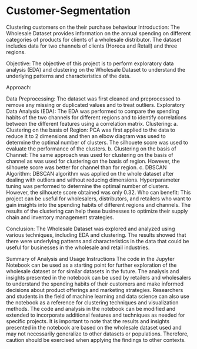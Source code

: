 # Customer-Segmentation
Clustering customers on the their purchase behaviour 
Introduction:
The Wholesale Dataset provides information on the annual spending on different categories of products for clients of a wholesale distributor. The dataset includes data for two channels of clients (Horeca and Retail) and three regions.

Objective:
The objective of this project is to perform exploratory data analysis (EDA) and clustering on the Wholesale Dataset to understand the underlying patterns and characteristics of the data.

Approach:

Data Preprocessing: The dataset was first cleaned and preprocessed to remove any missing or duplicated values and to treat outliers.
Exploratory Data Analysis (EDA): The EDA was performed to compare the spending habits of the two channels for different regions and to identify correlations between the different features using a correlation matrix.
Clustering:
a. Clustering on the basis of Region: PCA was first applied to the data to reduce it to 2 dimensions and then an elbow diagram was used to determine the optimal number of clusters. The silhouete score was used to evaluate the performance of the clusters.
b. Clustering on the basis of Channel: The same approach was used for clustering on the basis of channel as was used for clustering on the basis of region. However, the silhouete score was better for channel than for region.
c. DBSCAN Algorithm: DBSCAN algorithm was applied on the whole dataset after dealing with outliers and without reducing dimensions. Hyperparameter tuning was performed to determine the optimal number of clusters. However, the silhouete score obtained was only 0.32.
Who can benefit:
This project can be useful for wholesalers, distributors, and retailers who want to gain insights into the spending habits of different regions and channels. The results of the clustering can help these businesses to optimize their supply chain and inventory management strategies.

Conclusion:
The Wholesale Dataset was explored and analyzed using various techniques, including EDA and clustering. The results showed that there were underlying patterns and characteristics in the data that could be useful for businesses in the wholesale and retail industries.


Summary of Analysis and Usage Instructions
The code in the Jupyter Notebook can be used as a starting point for further exploration of the wholesale dataset or for similar datasets in the future.
The analysis and insights presented in the notebook can be used by retailers and wholesalers to understand the spending habits of their customers and make informed decisions about product offerings and marketing strategies.
Researchers and students in the field of machine learning and data science can also use the notebook as a reference for clustering techniques and visualization methods.
The code and analysis in the notebook can be modified and extended to incorporate additional features and techniques as needed for specific projects.
It is important to note that the results and insights presented in the notebook are based on the wholesale dataset used and may not necessarily generalize to other datasets or populations. Therefore, caution should be exercised when applying the findings to other contexts.
